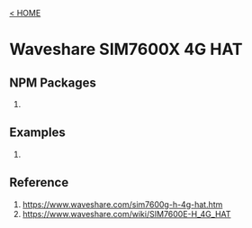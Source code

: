 [< HOME](../README.md)
# Waveshare SIM7600X 4G HAT

## NPM Packages
1. []()

## Examples
1. []()

## Reference
1. https://www.waveshare.com/sim7600g-h-4g-hat.htm
2. https://www.waveshare.com/wiki/SIM7600E-H_4G_HAT